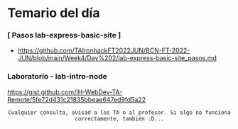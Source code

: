# Temario del día

### [ Pasos lab-express-basic-site ]
- https://github.com/TAIronhackFT2022JUN/BCN-FT-2022-JUN/blob/main/Week4/Day%202/lab-express-basic-site_pasos.md

### Laboratorio - lab-intro-node
https://gist.github.com/IH-WebDev-TA-Remote/5fe72d431c21835bbeae647ed9fd5a22

<div align="center">

```
Cualquier consulta, avisad a los TA o al profesor. Si algo no funciona correctamente, también :D...
```

</div>